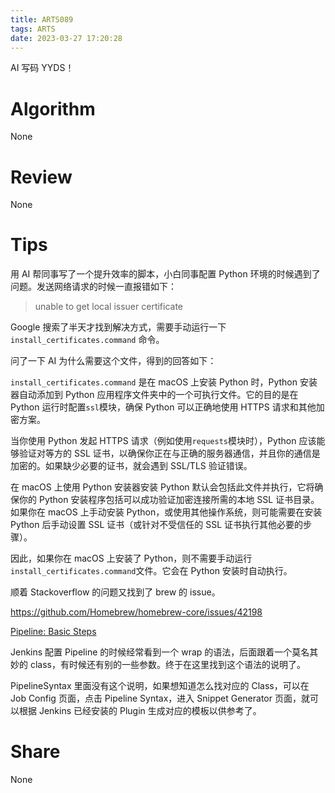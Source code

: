 ```yaml
---
title: ARTS089
tags: ARTS
date: 2023-03-27 17:20:28
---
```


AI 写码 YYDS！

<!--more-->

# Algorithm

None

# Review

None

# Tips

用 AI 帮同事写了一个提升效率的脚本，小白同事配置 Python 环境的时候遇到了问题。发送网络请求的时候一直报错如下：

> unable to get local issuer certificate
> 

Google 搜索了半天才找到解决方式，需要手动运行一下 `install_certificates.command` 命令。

问了一下 AI 为什么需要这个文件，得到的回答如下：

`install_certificates.command` 是在 macOS 上安装 Python 时，Python 安装器自动添加到 Python 应用程序文件夹中的一个可执行文件。它的目的是在 Python 运行时配置`ssl`模块，确保 Python 可以正确地使用 HTTPS 请求和其他加密方案。

当你使用 Python 发起 HTTPS 请求（例如使用`requests`模块时），Python 应该能够验证对等方的 SSL 证书，以确保你正在与正确的服务器通信，并且你的通信是加密的。如果缺少必要的证书，就会遇到 SSL/TLS 验证错误。

在 macOS 上使用 Python 安装器安装 Python 默认会包括此文件并执行，它将确保你的 Python 安装程序包括可以成功验证加密连接所需的本地 SSL 证书目录。如果你在 macOS 上手动安装 Python，或使用其他操作系统，则可能需要在安装 Python 后手动设置 SSL 证书（或针对不受信任的 SSL 证书执行其他必要的步骤）。

因此，如果你在 macOS 上安装了 Python，则不需要手动运行`install_certificates.command`文件。它会在 Python 安装时自动执行。

顺着 Stackoverflow 的问题又找到了 brew 的 issue。

https://github.com/Homebrew/homebrew-core/issues/42198

[Pipeline: Basic Steps](https://www.jenkins.io/doc/pipeline/steps/workflow-basic-steps/#wrap-general-build-wrapper)

Jenkins 配置 Pipeline 的时候经常看到一个 wrap 的语法，后面跟着一个莫名其妙的 class，有时候还有别的一些参数。终于在这里找到这个语法的说明了。

PipelineSyntax 里面没有这个说明，如果想知道怎么找对应的 Class，可以在 Job Config 页面，点击 Pipeline Syntax，进入 Snippet Generator 页面，就可以根据 Jenkins 已经安装的 Plugin 生成对应的模板以供参考了。

# Share

None
